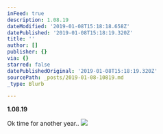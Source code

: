 ```yaml
---
inFeed: true
description: 1.08.19
dateModified: '2019-01-08T15:18:18.658Z'
datePublished: '2019-01-08T15:18:19.320Z'
title: ''
author: []
publisher: {}
via: {}
starred: false
datePublishedOriginal: '2019-01-08T15:18:19.320Z'
sourcePath: _posts/2019-01-08-10819.md
_type: Blurb

---
```

**1.08.19**

Ok time for another year..
![](https://the-grid-user-content.s3-us-west-2.amazonaws.com/ef9166b5-e216-4ea0-9644-4d2836f12f97.png)